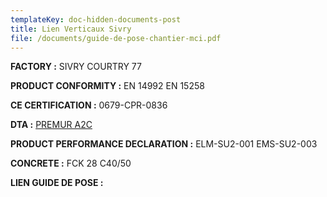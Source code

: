 ```yaml
---
templateKey: doc-hidden-documents-post
title: Lien Verticaux Sivry
file: /documents/guide-de-pose-chantier-mci.pdf
---
```

**FACTORY :** SIVRY COURTRY 77

**P﻿RODUCT CONFORMITY :** EN 14992 EN 15258

**C﻿E CERTIFICATION :** 0679-CPR-0836

**D﻿TA :** [PREMUR A2C](https://a2cdoc.com/produit/doc-a/)

**P﻿RODUCT PERFORMANCE DECLARATION :** ELM-SU2-001 EMS-SU2-003

**C﻿ONCRETE :** FCK 28 C40/50

**L﻿IEN GUIDE DE POSE :**
